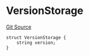 # VersionStorage
[Git Source](https://github.com/thrackle-io/rules-engine/blob/eddb7b007d5e1a45b26b48a2e20785ba6487ee41/src/protocol/diamond/VersionFacetLib.sol)


```solidity
struct VersionStorage {
    string version;
}
```

